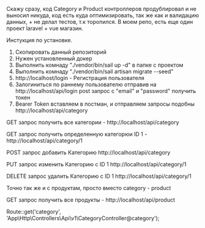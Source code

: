 Скажу сразу, код Category и Product контроллеров продублировал и не выносил никуда, код есть куда оптимизировать, так же как и валидацию данных, + не делал тестов, т.к торопился. В моем репо, есть еще один проект laravel + vue магазин. 

Инстукция по установке.

1. Скопировать данный репозиторий
2. Нужен установленный докер
3. Выполнить комнаду "./vendor/bin/sail up -d" в папке с проектом 
4.  Выполнить комнаду "./vendor/bin/sail artisan migrate --seed"
5. http://localhost/login - Регистрация пользователя
6. Залогиниться по раннему пользователю отправив на http://localhost/api/login post запрос с "email" и "password"
получить токен
7. Bearer Token вставляем в постман, и отправляем запросы подобны http://localhost/api/category 

GET запрос получить все категории - http://localhost/api/category

GET запрос получить определенную категорюи ID 1 -  http://localhost/api/category/1 

POST запрос добавить Категорию  http://localhost/api/category

PUT запрос изменить Категорию с ID 1  http://localhost/api/category/1

DELETE запрос удалить Категорию с ID 1  http://localhost/api/category/1


Точно так же и с продуктам, просто вместо category - product


GET запрос получить все продукты - http://localhost/api/product





Route::get('category', 'App\Http\Controllers\Api\v1\CategoryController@category');

  
